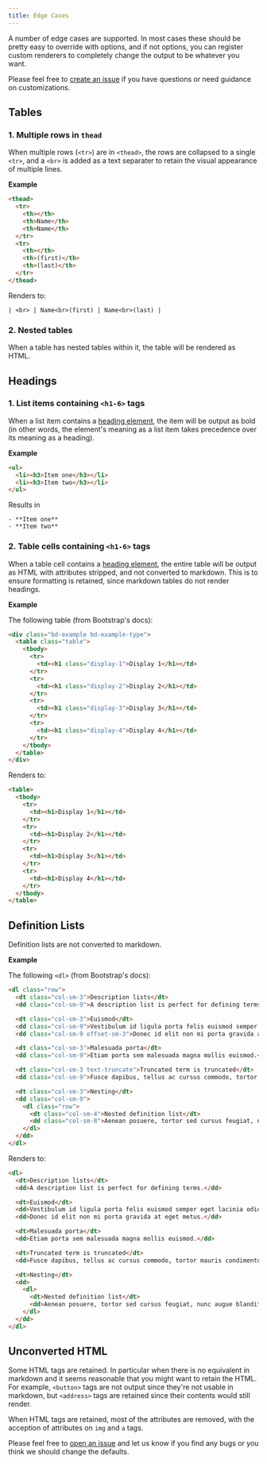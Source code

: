 ```yaml
---
title: Edge Cases
---
```


A number of edge cases are supported. In most cases these should be pretty easy to override with options, and if not options, you can register custom renderers to completely change the output to be whatever you want.

Please feel free to [create an issue]({{@site.bugs.url}}) if you have questions or need guidance on customizations.

## Tables

### 1. Multiple rows in `thead`

When multiple rows (`<tr>`) are in `<thead>`, the rows are collapsed to a single `<tr>`, and a `<br>` is added as a text separater to retain the visual appearance of multiple lines.

**Example**

```html
<thead>
  <tr>
    <th></th>
    <th>Name</th>
    <th>Name</th>
  </tr>
  <tr>
    <th></th>
    <th>(first)</th>
    <th>(last)</th>
  </tr>
</thead>
```

Renders to:

```
| <br> | Name<br>(first) | Name<br>(last) |
```

### 2. Nested tables

When a table has nested tables within it, the table will be rendered as HTML.

## Headings

### 1. List items containing `<h1-6>` tags

When a list item contains a [heading element](https://developer.mozilla.org/en-US/docs/Web/HTML/Element/Heading_Elements), the item will be output as bold (in other words, the element's meaning as a list item takes precedence over its meaning as a heading).

**Example**

```html
<ul>
  <li><h3>Item one</h3></li>
  <li><h3>Item two</h3></li>
</ul>
```

Results in

```
- **Item one**
- **Item two**
```

### 2. Table cells containing `<h1-6>` tags

When a table cell contains a [heading element](https://developer.mozilla.org/en-US/docs/Web/HTML/Element/Heading_Elements), the entire table will be output as HTML with attributes stripped, and not converted to markdown. This is to ensure formatting is retained, since markdown tables do not render headings.

**Example**

The following table (from Bootstrap's docs):

```html
<div class="bd-example bd-example-type">
  <table class="table">
    <tbody>
      <tr>
        <td><h1 class="display-1">Display 1</h1></td>
      </tr>
      <tr>
        <td><h1 class="display-2">Display 2</h1></td>
      </tr>
      <tr>
        <td><h1 class="display-3">Display 3</h1></td>
      </tr>
      <tr>
        <td><h1 class="display-4">Display 4</h1></td>
      </tr>
    </tbody>
  </table>
</div>
```

Renders to:

```html
<table>
  <tbody>
    <tr>
      <td><h1>Display 1</h1></td>
    </tr>
    <tr>
      <td><h1>Display 2</h1></td>
    </tr>
    <tr>
      <td><h1>Display 3</h1></td>
    </tr>
    <tr>
      <td><h1>Display 4</h1></td>
    </tr>
  </tbody>
</table>
```

## Definition Lists

Definition lists are not converted to markdown.

**Example**

The following `<dl>` (from Bootstrap's docs):

```html
<dl class="row">
  <dt class="col-sm-3">Description lists</dt>
  <dd class="col-sm-9">A description list is perfect for defining terms.</dd>

  <dt class="col-sm-3">Euismod</dt>
  <dd class="col-sm-9">Vestibulum id ligula porta felis euismod semper eget lacinia odio sem nec elit.</dd>
  <dd class="col-sm-9 offset-sm-3">Donec id elit non mi porta gravida at eget metus.</dd>

  <dt class="col-sm-3">Malesuada porta</dt>
  <dd class="col-sm-9">Etiam porta sem malesuada magna mollis euismod.</dd>

  <dt class="col-sm-3 text-truncate">Truncated term is truncated</dt>
  <dd class="col-sm-9">Fusce dapibus, tellus ac cursus commodo, tortor mauris condimentum nibh, ut fermentum massa justo sit amet risus.</dd>

  <dt class="col-sm-3">Nesting</dt>
  <dd class="col-sm-9">
    <dl class="row">
      <dt class="col-sm-4">Nested definition list</dt>
      <dd class="col-sm-8">Aenean posuere, tortor sed cursus feugiat, nunc augue blandit nunc.</dd>
    </dl>
  </dd>
</dl>
```

Renders to:

```html
<dl>
  <dt>Description lists</dt>
  <dd>A description list is perfect for defining terms.</dd>

  <dt>Euismod</dt>
  <dd>Vestibulum id ligula porta felis euismod semper eget lacinia odio sem nec elit.</dd>
  <dd>Donec id elit non mi porta gravida at eget metus.</dd>

  <dt>Malesuada porta</dt>
  <dd>Etiam porta sem malesuada magna mollis euismod.</dd>

  <dt>Truncated term is truncated</dt>
  <dd>Fusce dapibus, tellus ac cursus commodo, tortor mauris condimentum nibh, ut fermentum massa justo sit amet risus.</dd>

  <dt>Nesting</dt>
  <dd>
    <dl>
      <dt>Nested definition list</dt>
      <dd>Aenean posuere, tortor sed cursus feugiat, nunc augue blandit nunc.</dd>
    </dl>
  </dd>
</dl>
```

## Unconverted HTML

Some HTML tags are retained. In particular when there is no equivalent in markdown and it seems reasonable that you might want to retain the HTML. For example, `<button>` tags are not output since they're not usable in markdown, but `<address>` tags are retained since their contents would still render.

When HTML tags are retained, most of the attributes are removed, with the acception of attributes on `img` and `a` tags.

Please feel free to [open an issue]({{@site.bugs.url}}) and let us know if you find any bugs or you think we should change the defaults.
